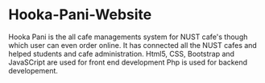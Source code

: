 # Hooka-Pani-Website

Hooka Pani is the all cafe managements system for NUST cafe's though which user can even order online. 
It has connected all the NUST cafes and helped students and cafe administration.
Html5, CSS, Bootstrap and JavaSCript are used for front end development
Php is used for backend developement.
